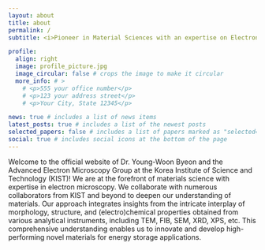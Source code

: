 ```yaml
---
layout: about
title: about
permalink: /
subtitle: <i>Pioneer in Material Sciences with an expertise on Electron Microscopy</i><br>Senior Research Scientist @ <a href="https://aac.kist.re.kr">AADC</a>,&emsp;<a href="https://www.kist.re.kr">Korea Institute of Science and Technology (KIST)</a>

profile:
  align: right
  image: profile_picture.jpg
  image_circular: false # crops the image to make it circular
  more_info: # >
    # <p>555 your office number</p>
    # <p>123 your address street</p>
    # <p>Your City, State 12345</p>

news: true # includes a list of news items
latest_posts: true # includes a list of the newest posts
selected_papers: false # includes a list of papers marked as "selected={true}"
social: true # includes social icons at the bottom of the page
---
```


Welcome to the official website of Dr. Young-Woon Byeon and the Advanced Electron Microscopy Group at the Korea Institute of Science and Technology (KIST)! We are at the forefront of materials science with expertise in electron microscopy. We collaborate with numerous collaborators from KIST and beyond to deepen our understanding of materials. Our approach integrates insights from the intricate interplay of morphology, structure, and (electro)chemical properties obtained from various analytical instruments, including TEM, FIB, SEM, XRD, XPS, etc. This comprehensive understanding enables us to innovate and develop high-performing novel materials for energy storage applications.

<!--
Write your biography here. Tell the world about yourself. Link to your favorite [subreddit](http://reddit.com). You can put a picture in, too. The code is already in, just name your picture `prof_pic.jpg` and put it in the `img/` folder.

Put your address / P.O. box / other info right below your picture. You can also disable any of these elements by editing `profile` property of the YAML header of your `_pages/about.md`. Edit `_bibliography/papers.bib` and Jekyll will render your [publications page](/al-folio/publications/) automatically.

Link to your social media connections, too. This theme is set up to use [Font Awesome icons](https://fontawesome.com/) and [Academicons](https://jpswalsh.github.io/academicons/), like the ones below. Add your Facebook, Twitter, LinkedIn, Google Scholar, or just disable all of them.
-->
